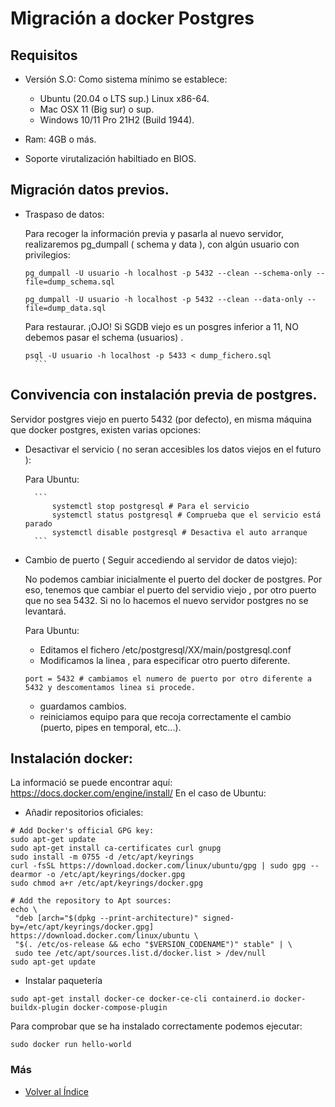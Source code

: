 # Migración a docker Postgres

## Requisitos
 * Versión S.O: Como sistema mínimo se establece:
    *  Ubuntu (20.04 o LTS sup.) Linux x86-64.
    *  Mac OSX 11 (Big sur) o sup.
    *  Windows 10/11 Pro 21H2 (Build 1944).

 * Ram: 4GB o más.
 * Soporte virutalización habiltiado en BIOS.


## Migración datos previos.
* Traspaso de datos:
    
    Para recoger la información previa y pasarla al nuevo servidor, realizaremos pg_dumpall ( schema y data ), con algún usuario con privilegios:
    ```
    pg_dumpall -U usuario -h localhost -p 5432 --clean --schema-only --file=dump_schema.sql

    pg_dumpall -U usuario -h localhost -p 5432 --clean --data-only --file=dump_data.sql
    ```
    Para restaurar. ¡OJO! Si SGDB viejo es un posgres inferior a 11, NO debemos pasar el schema (usuarios) .
    ```
    psql -U usuario -h localhost -p 5433 < dump_fichero.sql
      ```
## Convivencia con instalación previa de postgres.
Servidor postgres viejo en puerto 5432 (por defecto), en misma máquina que docker postgres, existen varias opciones:

* Desactivar el servicio ( no seran accesibles los datos viejos en el futuro ):
        
    Para Ubuntu:
        
        ```
            systemctl stop postgresql # Para el servicio
            systemctl status postgresql # Comprueba que el servicio está parado
            systemctl disable postgresql # Desactiva el auto arranque
        ```

* Cambio de puerto ( Seguir accediendo al servidor de datos viejo):

    No podemos cambiar inicialmente el puerto del docker de postgres. Por eso, tenemos que cambiar el puerto del servidio viejo , por otro puerto que no sea 5432. Si no lo hacemos el nuevo servidor postgres no se levantará.

    Para Ubuntu:
        
    * Editamos el fichero /etc/postgresql/XX/main/postgresql.conf 
    * Modificamos la linea , para especificar otro puerto diferente.
    ```
    port = 5432 # cambiamos el numero de puerto por otro diferente a 5432 y descomentamos linea si procede.
    ```
    * guardamos cambios.
    * reiniciamos equipo para que recoja correctamente el cambio (puerto, pipes en temporal, etc...).

## Instalación docker:
La informació se puede encontrar aquí:
https://docs.docker.com/engine/install/
En el caso de Ubuntu:
* Añadir repositorios oficiales: 
 ```
 # Add Docker's official GPG key:
sudo apt-get update
sudo apt-get install ca-certificates curl gnupg
sudo install -m 0755 -d /etc/apt/keyrings
curl -fsSL https://download.docker.com/linux/ubuntu/gpg | sudo gpg --dearmor -o /etc/apt/keyrings/docker.gpg
sudo chmod a+r /etc/apt/keyrings/docker.gpg

# Add the repository to Apt sources:
echo \
  "deb [arch="$(dpkg --print-architecture)" signed-by=/etc/apt/keyrings/docker.gpg] https://download.docker.com/linux/ubuntu \
  "$(. /etc/os-release && echo "$VERSION_CODENAME")" stable" | \
  sudo tee /etc/apt/sources.list.d/docker.list > /dev/null
sudo apt-get update
```
* Instalar paquetería
```
sudo apt-get install docker-ce docker-ce-cli containerd.io docker-buildx-plugin docker-compose-plugin
```
Para comprobar que se ha instalado correctamente podemos ejecutar:
```
sudo docker run hello-world
```

### Más

- [Volver al Índice](./index.md)

